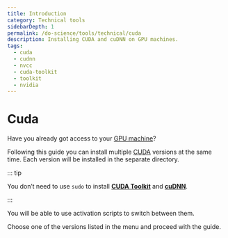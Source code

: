 ```yaml
---
title: Introduction
category: Technical tools
sidebarDepth: 1
permalink: /do-science/tools/technical/cuda
description: Installing CUDA and cuDNN on GPU machines.
tags:
  - cuda
  - cudnn
  - nvcc
  - cuda-toolkit
  - toolkit
  - nvidia
---
```


# Cuda

Have you already got access to your [GPU machine](/do-science/tools/technical/gpu/#gpu-models)?

Following this guide you can install multiple [CUDA](https://docs.nvidia.com/cuda/doc/index.html) versions at the same time. Each version will be installed in the separate directory.

::: tip

You don’t need to use `sudo` to install **[CUDA Toolkit](https://docs.nvidia.com/cuda/doc/index.html)** and **[cuDNN](https://docs.nvidia.com/cudnn/index.html)**.

:::

You will be able to use activation scripts to switch between them.

Choose one of the versions listed in the menu and proceed with the guide.
